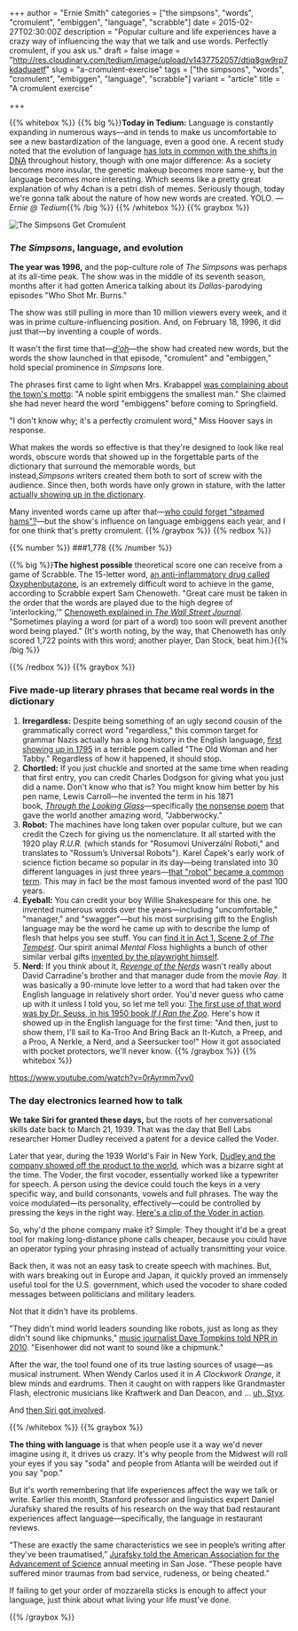 +++
author = "Ernie Smith"
categories = ["the simpsons", "words", "cromulent", "embiggen", "language", "scrabble"]
date = 2015-02-27T02:30:00Z
description = "Popular culture and life experiences have a crazy way of influencing the way that we talk and use words. Perfectly cromulent, if you ask us."
draft = false
image = "http://res.cloudinary.com/tedium/image/upload/v1437752057/dtiq8gw9rp7kdaduaetf"
slug = "a-cromulent-exercise"
tags = ["the simpsons", "words", "cromulent", "embiggen", "language", "scrabble"]
variant = "article"
title = "A cromulent exercise"

+++

{{% whitebox %}}
{{% big %}}**Today in Tedium:** Language is constantly expanding in numerous ways—and in tends to make us uncomfortable to see a new bastardization of the language, even a good one. A recent study noted that the evolution of language [has lots in common with the shifts in DNA](http://qz.com/336504/a-massive-data-dive-proves-that-languages-and-genes-evolve-together/) throughout history, though with one major difference: As a society becomes more insular, the genetic makeup becomes more same-y, but the language becomes more interesting. Which seems like a pretty great explanation of why 4chan is a petri dish of memes. Seriously though, today we're gonna talk about the nature of how new words are created. YOLO. _— Ernie @ Tedium_{{% /big %}}
{{% /whitebox %}}
{{% graybox %}}

![The Simpsons Get Cromulent](http://res.cloudinary.com/tedium/image/upload/v1437752427/dzai9t2twbvq7dqsri45.jpg)

### _The Simpsons_, language, and evolution

**The year was 1996,** and the pop-culture role of _The Simpsons_ was perhaps at its all-time peak. The show was in the middle of its seventh season, months after it had gotten America talking about its _Dallas_-parodying episodes "Who Shot Mr. Burns."

The show was still pulling in more than 10 million viewers every week, and it was in prime culture-influencing position. And, on February 18, 1996, it did just that—by inventing a couple of words.

It wasn't the first time that—[_d'oh_](https://www.youtube.com/watch?v=dO37Ql91qqM)—the show had created new words, but the words the show launched in that episode, "cromulent" and "embiggen," hold special prominence in _Simpsons_ lore.

The phrases first came to light when Mrs. Krabappel [was complaining about the town's motto](http://simpsons.wikia.com/wiki/Made-up_words): "A noble spirit embiggens the smallest man." She claimed she had never heard the word "embiggens" before coming to Springfield.

"I don't know why; it's a perfectly cromulent word," Miss Hoover says in response.

What makes the words so effective is that they're designed to look like real words, obscure words that showed up in the forgettable parts of the dictionary that surround the memorable words, but instead,_Simpsons_ writers created them both to sort of screw with the audience. Since then, both words have only grown in stature, with the latter [actually showing up in the dictionary](http://dictionary.reference.com/browse/cromulent).

Many invented words came up after that—[who could forget "steamed hams"?](https://www.youtube.com/watch?v=qdY_FCYeMq0)—but the show's influence on language embiggens each year, and I for one think that's pretty cromulent.
{{% /graybox %}}
{{% redbox %}}

{{% number %}}
###1,778
{{% /number %}}

{{% big %}}**The highest possible** theoretical score one can receive from a game of Scrabble. The 15-letter word, [an anti-inflammatory drug called Oxyphenbutazone](http://www.merriam-webster.com/dictionary/oxyphenbutazone), is an extremely difficult word to achieve in the game, according to Scrabble expert Sam Chenoweth. "Great care must be taken in the order that the words are played due to the high degree of 'interlocking,'" [Chenoweth explained in _The Wall Street Journal_](http://www.wsj.com/articles/SB119222230854957639). "Sometimes playing a word (or part of a word) too soon will prevent another word being played." (It's worth noting, by the way, that Chenoweth has only scored 1,722 points with this word; another player, Dan Stock, beat him.){{% /big %}}

{{% /redbox %}}
{{% graybox %}}
### Five made-up literary phrases that became real words in the dictionary

1. **Irregardless:** Despite being something of an ugly second cousin of the grammatically correct word "regardless," this common target for grammar Nazis actually has a long history in the English language, [first showing up in 1795](http://www.merriam-webster.com/top-ten-lists/top-10-words-older-than-they-seem/irregardless.html) in a terrible poem called "The Old Woman and her Tabby." Regardless of how it happened, it should stop.
2. **Chortled:** If you just chuckle and snorted at the same time when reading that first entry, you can credit Charles Dodgson for giving what you just did a name. Don't know who that is? You might know him better by his pen name, Lewis Carroll—he invented the term in his 1871 book, [_Through the Looking Glass_](http://sfbne.ws/1DY6vJn)—specifically [the nonsense poem](http://www.jabberwocky.com/carroll/jabber/jabberwocky.html) that gave the world another amazing word, "Jabberwocky."
3. **Robot:** The machines have long taken over popular culture, but we can credit the Czech for giving us the nomenclature. It all started with the 1920 play _R.U.R._ (which stands for "Rosumovi Univerzální Roboti," and translates to "Rossum’s Universal Robots"). Karel Čapek's early work of science fiction became so popular in its day—being translated into 30 different languages in just three years—[that "robot" became a common term](http://www.booksplendour.com.au/capek/rur.htm). This may in fact be the most famous invented word of the past 100 years.
4. **Eyeball:** You can credit your boy Willie Shakespeare for this one. he invented numerous words over the years—including "uncomfortable," "manager," and "swagger"—but his most surprising gift to the English language may be the word he came up with to describe the lump of flesh that helps you see stuff. You can [find it in Act 1, Scene 2 of _The Tempest_](http://www.shakespeare-navigators.com/tempest/TempestText12.html). Our spirit animal _Mental Floss_ highlights a bunch of other similar verbal gifts [invented by the playwright himself](http://mentalfloss.com/article/48657/20-words-we-owe-william-shakespeare).
5. **Nerd:** If you think about it, [_Revenge of the Nerds_](http://sfbne.ws/1LNPKBU) wasn't really about David Carradine's brother and that manager dude from the movie _Ray_. It was basically a 90-minute love letter to a word that had taken over the English language in relatively short order. You'd never guess who came up with it unless I told you, so let me tell you: [The first use of that word was by Dr. Seuss, in his 1950 book _If I Ran the Zoo_](http://www.nytimes.com/2008/05/23/opinion/23brooks.html?_r=1&ref=opinion). Here's how it showed up in the English language for the first time: "And then, just to show them, I'll sail to Ka-Troo And Bring Back an It-Kutch, a Preep, and a Proo, A Nerkle, a Nerd, and a Seersucker too!" How it got associated with pocket protectors, we'll never know.
{{% /graybox %}}
{{% whitebox %}}


https://www.youtube.com/watch?v=0rAyrmm7vv0

### The day electronics learned how to talk

**We take Siri for granted these days,** but the roots of her conversational skills date back to March 21, 1939. That was the day that Bell Labs researcher Homer Dudley received a patent for a device called the Voder.

Later that year, during the 1939 World's Fair in New York, [Dudley and the company showed off the product to the world](http://documentation.apple.com/en/logicstudio/instruments/index.html#chapter=10%26section=10%26tasks=true), which was a bizarre sight at the time. The Voder, the first vocoder, essentially worked like a typewriter for speech. A person using the device could touch the keys in a very specific way, and build consonants, vowels and full phrases. The way the voice modulated—its personality, effectively—could be controlled by pressing the keys in the right way. [Here's a clip of the Voder in action](https://www.youtube.com/watch?v=0rAyrmm7vv0).

So, why'd the phone company make it? Simple: They thought it'd be a great tool for making long-distance phone calls cheaper, because you could have an operator typing your phrasing instead of actually transmitting your voice.

Back then, it was not an easy task to create speech with machines. But, with wars breaking out in Europe and Japan, it quickly proved an immensely useful tool for the U.S. government, which used the vocoder to share coded messages between politicians and military leaders.

Not that it didn't have its problems.

"They didn't mind world leaders sounding like robots, just as long as they didn't sound like chipmunks," [music journalist Dave Tompkins told NPR in 2010](http://www.npr.org/templates/story/story.php?storyId=126781688). "Eisenhower did not want to sound like a chipmunk."

After the war, the tool found one of its true lasting sources of usage—as musical instrument. When Wendy Carlos used it in _A Clockwork Orange_, it blew minds and eardrums. Then it caught on with rappers like Grandmaster Flash, electronic musicians like Kraftwerk and Dan Deacon, and … [uh, Styx](https://www.youtube.com/watch?v=3cShYbLkhBc).

And [then Siri got involved](http://www.theverge.com/2013/9/17/4596374/machine-language-how-siri-found-its-voice).

{{% /whitebox %}}
{{% graybox %}}

**The thing with language** is that when people use it a way we'd never imagine using it, it drives us crazy. It's why people from the Midwest will roll your eyes if you say "soda" and people from Atlanta will be weirded out if you say "pop."

But it's worth remembering that life experiences affect the way we talk or write. Earlier this month, Stanford professor and linguistics expert Daniel Jurafsky shared the results of his research on the way that bad restaurant experiences affect language—specifically, the language in restaurant reviews.

“These are exactly the same characteristics we see in people’s writing after they’ve been traumatised,” [Jurafsky told the American Association for the Advancement of Science](http://www.theguardian.com/science/2015/feb/16/one-star-restaurant-reviews-show-signs-of-trauma-linguists-say) annual meeting in San Jose. “These people have suffered minor traumas from bad service, rudeness, or being cheated."

If failing to get your order of mozzarella sticks is enough to affect your language, just think about what living your life must've done.

{{% /graybox %}}
